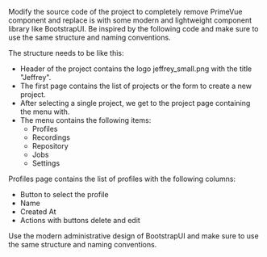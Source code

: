 Modify the source code of the project to completely remove PrimeVue component and replace is with some modern and lightweight component library like
BootstrapUI. Be inspired by the following code and make sure to use the same structure and naming conventions.

The structure needs to be like this:

- Header of the project contains the logo jeffrey_small.png with the title "Jeffrey".
- The first page contains the list of projects or the form to create a new project.
- After selecting a single project, we get to the project page containing the menu with.
- The menu contains the following items:
    - Profiles
    - Recordings
    - Repository
    - Jobs
    - Settings

Profiles page contains the list of profiles with the following columns:
- Button to select the profile
- Name
- Created At
- Actions with buttons delete and edit

Use the modern administrative design of BootstrapUI and make sure to use the same structure and naming conventions.